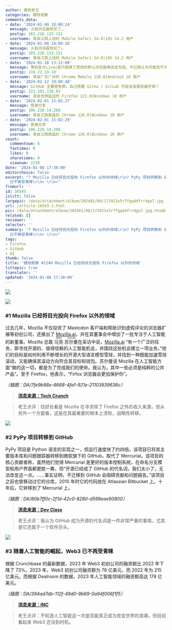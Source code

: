 ```yaml
---
author: 硬核老王
categories: 硬核观察
comments_data:
- date: '2024-01-08 18:00:24'
  message: 火狐浏览器快完了…
  postip: 183.216.133.151
  username: 来自江西上饶的 Mobile Safari 14.0|iOS 14.2 用户
- date: '2024-01-08 18:00:26'
  message: 火狐浏览器快完了…
  postip: 183.216.133.151
  username: 来自江西上饶的 Mobile Safari 14.0|iOS 14.2 用户
- date: '2024-01-10 13:12:00'
  message: 等到各大Linux发行版换了其他的默认浏览器再说这句话，不过我认为可能性不大。
  postip: 116.22.19.10
  username: 来自广东广州的 Chrome Mobile 120.0|Android 10 用户
- date: '2024-01-12 19:00:48'
  message: GitHub 主要是免费，自己搭建 Gitea / GitLab 可能会有服务器开销？
  postip: 222.161.138.83
  username: 来自吉林延边的 Firefox 121.0|Windows 10 用户
- date: '2024-02-01 15:02:27'
  message: 感谢分享
  postip: 106.228.14.208
  username: 来自江西南昌的 Chrome 120.0|Windows 10 用户
- date: '2024-02-01 15:02:29'
  message: 感谢分享
  postip: 106.228.14.208
  username: 来自江西南昌的 Chrome 120.0|Windows 10 用户
count:
  commentnum: 6
  favtimes: 0
  likes: 0
  sharetimes: 0
  viewnum: 2239
date: '2024-01-08 17:30:00'
editorchoice: false
excerpt: "? Mozilla 已经将目光投向 Firefox 以外的领域\r\n? PyPy 项目转移到 GitHub\r\n? 随着人工智能的崛起，Web3
  已不再受青睐\r\n» \r\n»"
fromurl: ''
id: 16543
islctt: false
largepic: /data/attachment/album/202401/08/172923x5r7fgq4dfrr4go7.jpg
url: /article-16543-1.html
pic: /data/attachment/album/202401/08/172923x5r7fgq4dfrr4go7.jpg.thumb.jpg
related: []
reviewer: ''
selector: ''
summary: "? Mozilla 已经将目光投向 Firefox 以外的领域\r\n? PyPy 项目转移到 GitHub\r\n? 随着人工智能的崛起，Web3
  已不再受青睐\r\n» \r\n»"
tags:
- Firefox
- GitHub
- AI
thumb: false
title: '硬核观察 #1240 Mozilla 已经将目光投向 Firefox 以外的领域'
titlepic: true
translator: ''
updated: '2024-01-08 17:30:00'
---
```


![](/data/attachment/album/202401/08/172923x5r7fgq4dfrr4go7.jpg)


![](/data/attachment/album/202401/08/172948u818lof7q28lff76.png)


### #1 Mozilla 已经将目光投向 Firefox 以外的领域


过去几年，Mozilla 不仅投资了 Mastodon 客户端和帮助识别虚假评论的浏览器扩展等初创公司，还推出了 [Mozilla.ai](http://mozilla.ai/)，并在其董事会中增加了一批专注于人工智能的新董事。Mozilla 总裁 <ruby> 马克·苏尔曼 <rt>  Mark Surman </rt></ruby> 在采访中说，[Mozilla.ai](http://mozilla.ai/) “有一个广泛的任务，即寻找开源的、值得信赖的人工智能机会，并围绕这些机会建立一项业务。”他们的目标是如何利用不断增长的开源大型语言模型雪球，并找到一种既能加速雪球滚动，又能确保其滚动方向符合其目标和钱包。苏尔曼说 Mozilla 在人工智能方面“做的这一切，都是为了完成我们的使命。我认为，其中一些必须是纯粹的公共产品”。至于 Firefox，他表示，“Firfox 浏览器会更加保护你”。


*（插图：DA/7fe9b88e-6668-4fa1-921e-21103939636c）*



> 
> **[消息来源：Tech Crunch](https://techcrunch.com/2024/01/03/whats-next-for-mozilla/)**
> 
> 
> 



> 
> 老王点评：往好处看是 Mozilla 在寻求除了 Firefox 之外的收入来源，但从另外一个方面看，这是在其最重要的根本上溃败，战略性转移。
> 
> 
> 


![](/data/attachment/album/202401/08/173007rxhk4wxefpwixwux.png)


### #2 PyPy 项目转移到 GitHub


PyPy 项目是 Python 语言的实现之一，但运行速度快了约四倍。该项目已将其主要版本库和问题跟踪器转移到微软旗下的 GitHub，取代了 Mercurial。该项目的核心贡献者称，虽然他们觉得 Mercurial 是更好的版本控制系统，在命名分支模型和用户界面都更胜一筹，但“开源已经成了 GitHub 的代名词，我们太小了，无法改变这一点。……事实证明，不迁移到 GitHub 会阻碍贡献和问题报告。”该项目之前也曾移动过它的仓库，2010 年时它的代码放在 Atlassian Bitbucket 上。十年后，它转移到了 Mercurial 上。


*（插图：DA/80b7ff0c-2f1d-42c0-8280-d599eae60800）*



> 
> **[消息来源：Dev Class](https://devclass.com/2024/01/02/pypy-moves-from-mercurial-says-open-source-has-become-synonymous-with-github/)**
> 
> 
> 



> 
> 老王点评：我认为 GitHub 成为开源的代名词是一件非常严重的事情，尤其是它还属于一个软件巨头。
> 
> 
> 


![](/data/attachment/album/202401/08/173024ka6794zq7als99da.png)


### #3 随着人工智能的崛起，Web3 已不再受青睐


根据 Crunchbase 的最新数据，2023 年 Web3 初创公司的融资额比 2022 年下降了 73%。2023 年，Web3 初创公司融资额为 78 亿美元，而 2022 年为 215 亿美元。而根据 Dealroom 的数据，2023 年人工智能领域的融资额高达 178 亿美元。


*（插图：DA/394ad7db-112f-49d0-9b69-0a94f006f1f5）*



> 
> **[消息来源：INC](https://www.inc.com/sam-blum/as-ai-rises-is-web3-dead-in-the-water.html)**
> 
> 
> 



> 
> 老王点评：不知道人工智能这一次是否能真正成为改变世界的浪潮，但目前看起来 Web3 还没到时机。
> 
> 
>